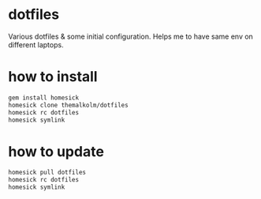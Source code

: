 dotfiles
========

Various dotfiles & some initial configuration. Helps me to have same env
on different laptops.

how to install
==========

```sh
gem install homesick
homesick clone themalkolm/dotfiles
homesick rc dotfiles
homesick symlink
```

how to update
=============

```sh
homesick pull dotfiles
homesick rc dotfiles
homesick symlink
```
